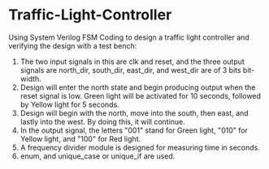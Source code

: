 # Traffic-Light-Controller

Using System Verilog FSM Coding to design a traffic light controller and verifying the design with a test bench:
  1. The two input signals in this are clk and reset, and the three output signals are north_dir, south_dir, east_dir, and west_dir are of 3 bits bit-width.
  2. Design will enter the north state and begin producing output when the reset signal is low. Green light will be activated for 10 seconds, followed by Yellow light for 5 seconds.
  3. Design will begin with the north, move into the south, then east, and lastly into the west. By doing this, it will continue.
  4. In the output signal, the letters "001" stand for Green light, "010" for Yellow light, and "100" for Red light.
  5. A frequency divider module is designed for measuring time in seconds.
  6. enum, and unique_case or unique_if are used.
